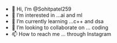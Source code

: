 - 👋 Hi, I’m @Sohitpatel259
- 👀 I’m interested in ...ai and ml
- 🌱 I’m currently learning ...c++ and dsa
- 💞️ I’m looking to collaborate on ... coding 
- 📫 How to reach me ... through Instagram 

<!---
Sohitpatel259/Sohitpatel259 is a ✨ special ✨ repository because its `DITRIX.im` (this file) appears on your GitHub profile.
You can click the Preview link to take a look at your changes.
--->
